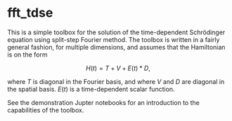 # fft_tdse

This is a simple toolbox for the solution of the time-dependent Schrödinger
equation using split-step Fourier method. The toolbox is written in a fairly
general fashion, for multiple dimensions, and assumes that the Hamiltonian is
on the form

$$ H(t) = T + V + E(t)*D, $$

where $T$ is diagonal in the Fourier basis, and where $V$ and $D$ are diagonal in the
spatial basis. $E(t)$ is a time-dependent scalar function.

See the demonstration Jupter notebooks for an introduction to the capabilities
of the toolbox.
